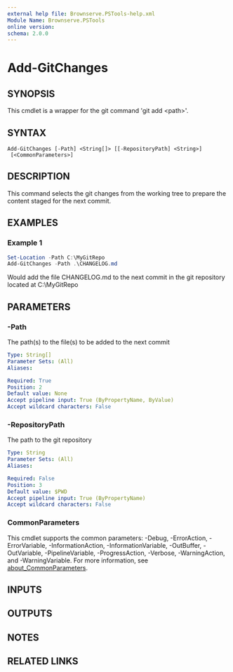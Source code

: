 ```yaml
---
external help file: Brownserve.PSTools-help.xml
Module Name: Brownserve.PSTools
online version:
schema: 2.0.0
---
```


# Add-GitChanges

## SYNOPSIS

This cmdlet is a wrapper for the git command 'git add \<path\>'.

## SYNTAX

```text
Add-GitChanges [-Path] <String[]> [[-RepositoryPath] <String>]
 [<CommonParameters>]
```

## DESCRIPTION

This command selects the git changes from the working tree to prepare the content staged for the next commit.

## EXAMPLES

### Example 1

```powershell
Set-Location -Path C:\MyGitRepo
Add-GitChanges -Path .\CHANGELOG.md
```

Would add the file CHANGELOG.md to the next commit in the git repository located at C:\MyGitRepo

## PARAMETERS

### -Path

The path(s) to the file(s) to be added to the next commit

```yaml
Type: String[]
Parameter Sets: (All)
Aliases:

Required: True
Position: 2
Default value: None
Accept pipeline input: True (ByPropertyName, ByValue)
Accept wildcard characters: False
```

### -RepositoryPath

The path to the git repository

```yaml
Type: String
Parameter Sets: (All)
Aliases:

Required: False
Position: 3
Default value: $PWD
Accept pipeline input: True (ByPropertyName)
Accept wildcard characters: False
```

### CommonParameters

This cmdlet supports the common parameters: -Debug, -ErrorAction, -ErrorVariable, -InformationAction, -InformationVariable, -OutBuffer, -OutVariable, -PipelineVariable, -ProgressAction, -Verbose, -WarningAction, and -WarningVariable. For more information, see [about_CommonParameters](http://go.microsoft.com/fwlink/?LinkID=113216).

## INPUTS

## OUTPUTS

## NOTES

## RELATED LINKS
